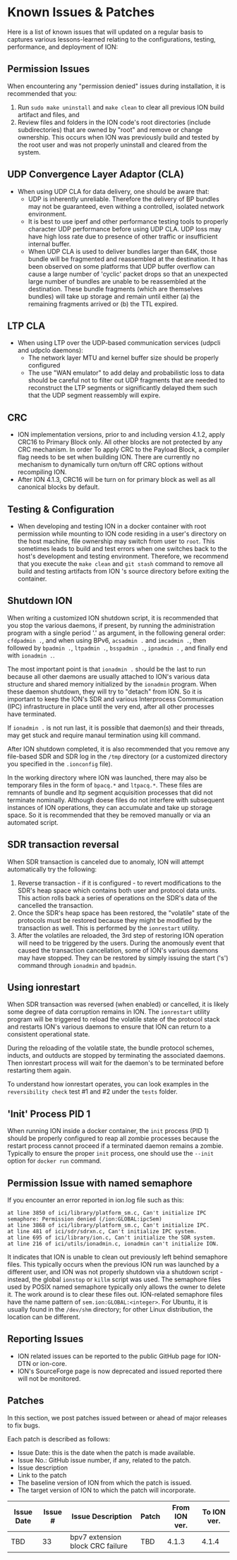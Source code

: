 # Known Issues & Patches

Here is a list of known issues that will updated on a regular basis to captures various lessons-learned relating to the configurations, testing, performance, and deployment of ION:

## Permission Issues

When encountering any "permission denied" issues during installation, it is recommended that you:
  
1. Run `sudo make uninstall` and `make clean` to clear all previous ION build artifact and files, and
2. Review files and folders in the ION code's root directories (include subdirectories) that are owned by "root" and remove or change ownership. This occurs when ION was previously build and tested by the root user and was not properly uninstall and cleared from the system.

## UDP Convergence Layer Adaptor (CLA)

* When using UDP CLA for data delivery, one should be aware that:
  * UDP is inherently unreliable. Therefore the delivery of BP bundles may not be guaranteed, even withing a controlled, isolated network environment.
  * It is best to use iperf and other performance testing tools to properly character UDP performance before using UDP CLA. UDP loss may have high loss rate due to presence of other traffic or insufficient internal buffer.
  * When UDP CLA is used to deliver bundles larger than 64K, those bundle will be fragmented and reassembled at the destination. It has been observed on some platforms that UDP buffer overflow can cause a large number of 'cyclic' packet drops so that an unexpected large number of bundles are unable to be reassembled at the destination. These bundle fragments (which are themselves bundles) will take up storage and remain until either (a) the remaining fragments arrived or (b) the TTL expired.

## LTP CLA

* When using LTP over the UDP-based communication services (udpcli and udpclo daemons):
  * The network layer MTU and kernel buffer size should be properly configured
  * The use "WAN emulator" to add delay and probabilistic loss to data should be careful not to filter out UDP fragments that are needed to reconstruct the LTP segments or significantly delayed them such that the UDP segment reassembly will expire.

## CRC

* ION implementation versions, prior to and including version 4.1.2, apply CRC16 to Primary Block only. All other blocks are not protected by any CRC mechanism. In order To apply CRC to the Payload Block, a compiler flag needs to be set when building ION. There are currently no mechanism to dynamically turn on/turn off CRC options without recompiling ION. 
* After ION 4.1.3, CRC16 will be turn on for primary block as well as all canonical blocks by default.

## Testing & Configuration

* When developing and testing ION in a docker container with root permission while mounting to ION code residing in a user's directory on the host machine, file ownership may switch from user to `root`. This sometimes leads to build and test errors when one switches back to the host's development and testing environment. Therefore, we recommend that you execute the `make clean` and `git stash` command to remove all build and testing artifacts from ION 's source directory before exiting the container.

## Shutdown ION

When writing a customized ION shutdown script, it is recommended that you stop the various daemons, if present, by running the administration program with a single period '.' as argument, in the following general order: `cfdpadmin .`, and when using BPv6, `acsadmin .` and `imcadmin .`, then followed by `bpadmin .`, `ltpadmin .`, `bsspadmin .`, `ipnadmin .` , and finally end with `ionadmin .`.

The most important point is that `ionadmin .` should be the last to run because all other daemons are usually attached to ION's various data structure and shared memory initialized by the `ionadmin` program. When these daemon shutdown, they will try to "detach" from ION. So it is important to keep the ION's SDR and various Interprocess Communication (IPC) infrastructure in place until the very end, after all other processes have terminated.

If `ionadmin .` is not run last, it is possible that daemon(s) and their threads, may get stuck and require manaul termination using kill command.

After ION shutdown completed, it is also recommended that you remove any file-based SDR and SDR log in the `/tmp` directory (or a customized directory you specified in the `.ionconfig` file). 

In the working directory where ION was launched, there may also be temporary files in the form of `bpacq.*` and `ltpacq.*`. These files are remnants of bundle and ltp segment acquisition processes that did not terminate nominally. Although doese files do not interfere with subsequent instances of ION operations, they can accumulate and take up storage space. So it is recommended that they be removed manually or via an automated script.

## SDR transaction reversal

When SDR transaction is canceled due to anomaly, ION will attempt automatically try the following:

1. Reverse transaction - if it is configured - to revert modifications to the SDR's heap space which contains both user and protocol data units. This action rolls back a series of operations on the SDR's data of the cancelled the transaction.
2. Once the SDR's heap space has been restored, the "volatile" state of the protocols must be restored because they might be modified by the transaction as well. This is performed by the `ionrestart` utility.
3. After the volatiles are reloaded, the 3rd step of restoring ION operation will need to be triggered by the users. During the anomously event that caused the transaction cancellation, some of ION's various daemons may have stopped. They can be restored by simply issuing the start ('s') command through `ionadmin` and `bpadmin`.

## Using ionrestart

When SDR transaction was reversed (when enabled) or cancelled, it is likely some degree of data corruption remains in ION. The `ionrestart` utility program will be triggered to reload the volatile state of the protocol stack and restarts ION's various daemons to ensure that ION can return to a consistent operational state.

During the reloading of the volatile state, the bundle protocol schemes, inducts, and outducts are stopped by terminating the associated daemons. Then ionrestart process will wait for the daemon's to be terminated before restarting them again.

To understand how ionrestart operates, you can look examples in the `reversibility check` test #1 and #2 under the `tests` folder.

## 'Init' Process PID 1

When running ION inside a docker container, the `init` process (PID 1) should be properly configured to reap all zombie processes because the restart process cannot proceed if a terminated daemon remains a zombie. Typically to ensure the proper `init` process, one should use the `--init` option for `docker run` command.

## Permission Issue with named semaphore

If you encounter an error reported in ion.log file such as this:

```text
at line 3850 of ici/library/platform_sm.c, Can't initialize IPC semaphore: Permission denied (/ion:GLOBAL:ipcSem)
at line 3868 of ici/library/platform_sm.c, Can't initialize IPC.
at line 481 of ici/sdr/sdrxn.c, Can't initialize IPC system.
at line 695 of ici/library/ion.c, Can't initialize the SDR system.
at line 216 of ici/utils/ionadmin.c, ionadmin can't initialize ION.
```

It indicates that ION is unable to clean out previously left behind semaphore files. This typically occurs when the previous ION run was launched by a different user, and ION was not properly shutdown via a shutdown script - instead, the global `ionstop` or `killm` script was used. The semaphore files used by POSIX named semaphore typically only allows the owner to delete it. The work around is to clear these files out. ION-related semaphore files have the name pattern of `sem.ion:GLOBAL:<integer>`. For Ubuntu, it is usually found in the `/dev/shm` directory; for other Linux distribution, the location can be different.

## Reporting Issues

* ION related issues can be reported to the public GitHub page for ION-DTN or ion-core.
* ION's SourceForge page is now deprecated and issued reported there will not be monitored.

## Patches

In this section, we post patches issued between or ahead of major releases to fix bugs.

Each patch is described as follows:

- Issue Date: this is the date when the patch is made available.
- Issue No.: GitHub issue number, if any, related to the patch.
- Issue description
- Link to the patch
- The baseline version of ION from which the patch is issued.
- The target version of ION to which the patch will incorporate. 

| Issue Date | Issue # | Issue Description | Patch | From ION ver. | To ION ver. |
|------------|---------|-------------------|-------|-----|-----|
| TBD | 33 | bpv7 extension block CRC failure | TBD | 4.1.3 | 4.1.4 |



